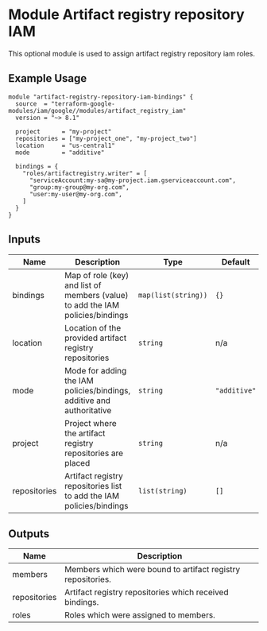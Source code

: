 # Module Artifact registry repository IAM

This optional module is used to assign artifact registry repository iam roles.

## Example Usage
```
module "artifact-registry-repository-iam-bindings" {
  source  = "terraform-google-modules/iam/google//modules/artifact_registry_iam"
  version = "~> 8.1"

  project      = "my-project"
  repositories = ["my-project_one", "my-project_two"]
  location     = "us-central1"
  mode         = "additive"

  bindings = {
    "roles/artifactregistry.writer" = [
      "serviceAccount:my-sa@my-project.iam.gserviceaccount.com",
      "group:my-group@my-org.com",
      "user:my-user@my-org.com",
    ]
  }
}
```

<!-- BEGINNING OF PRE-COMMIT-TERRAFORM DOCS HOOK -->
## Inputs

| Name | Description | Type | Default | Required |
|------|-------------|------|---------|:--------:|
| bindings | Map of role (key) and list of members (value) to add the IAM policies/bindings | `map(list(string))` | `{}` | no |
| location | Location of the provided artifact registry repositories | `string` | n/a | yes |
| mode | Mode for adding the IAM policies/bindings, additive and authoritative | `string` | `"additive"` | no |
| project | Project where the artifact registry repositories are placed | `string` | n/a | yes |
| repositories | Artifact registry repositories list to add the IAM policies/bindings | `list(string)` | `[]` | no |

## Outputs

| Name | Description |
|------|-------------|
| members | Members which were bound to artifact registry repositories. |
| repositories | Artifact registry repositories which received bindings. |
| roles | Roles which were assigned to members. |

<!-- END OF PRE-COMMIT-TERRAFORM DOCS HOOK -->
